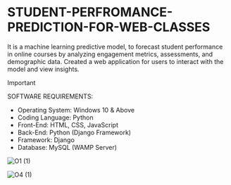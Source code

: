 # STUDENT-PERFROMANCE-PREDICTION-FOR-WEB-CLASSES

It is a machine learning predictive model, to forecast student performance in online courses by analyzing engagement metrics, assessments, and demographic data. Created a web application for users to interact with the model and view insights.

> [!IMPORTANT]
> SOFTWARE REQUIREMENTS:
- Operating System: Windows 10 & Above
- Coding Language: Python
- Front-End: HTML, CSS, JavaScript
- Back-End: Python (Django Framework)
- Framework: Django
- Database: MySQL (WAMP Server)

![O1 (1)](https://github.com/user-attachments/assets/48a0b4f2-6f75-44c3-8fb8-1e557a250fca)

![O4 (1)](https://github.com/user-attachments/assets/87ba2c89-c33f-453a-a312-538aea595861)





